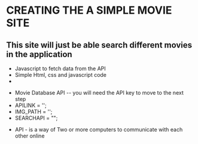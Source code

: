 # CREATING THE A SIMPLE MOVIE SITE

## This site will just be able search different movies in the application
* Javascript to fetch data from the API
* Simple Html, css and javascript code
* 
- Movie Database API -- you will need the API key to move to the next step
- APILINK = '';
- IMG_PATH = '';
- SEARCHAPI = "";

* API - is a way of Two or more computers to communicate with each other online
#
<a href=""></a>
<img src="" alt="">
<link rel="stylesheet" href="">

